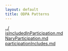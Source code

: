 ```yaml
---
layout: default
title: ODPA Patterns
---
```

  
[../](../)  
[isIncludedInParticipation.md](./isIncludedInParticipation.md)  
[NaryParticipation.md](./NaryParticipation.md)  
[participationIncludes.md](./participationIncludes.md)  
